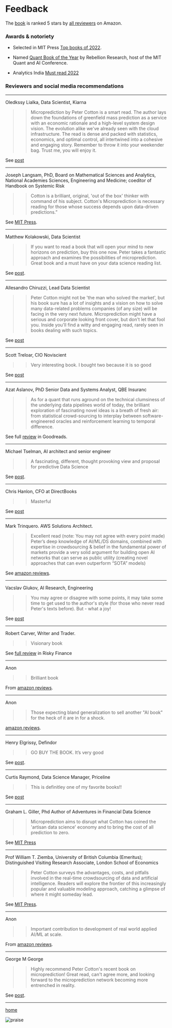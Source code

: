# Feedback

The [book](https://mitpress.mit.edu/9780262047326/microprediction/) is ranked 5 stars by [all reviewers](https://www.amazon.com/Microprediction-Building-Open-AI-Network/dp/0262047322#customerReviews) on Amazon.  

### Awards & notoriety

* Selected in MIT Press [Top books of 2022](https://www.linkedin.com/posts/petercotton_the-best-of-2022-activity-7023032692648603648-PE-8?utm_source=share&utm_medium=member_desktop). 

* Named [Quant Book of the Year](https://www.einnews.com/pr_news/607159555/microprediction-named-quant-book-of-the-year-by-rebellion-research) by Rebellion Research, host of the MIT Quant and AI Conference. 

* Analytics India [Must read 2022](https://analyticsindiamag.com/must-read-ai-books-released-in-2022/)


### Reviewers and social media recommendations

---

Oledkssy Lialka, Data Scientist, Kiarna

>> Microprediction by Peter Cotton is a smart read. The author lays down the foundations of greenfield mass prediction as a service with an economic rationale and a high-level system design vision. The evolution alike we've already seen with the cloud infrastructure. The read is dense and packed with statistics, economics, and optimal control, all intertwined into a cohesive and engaging story. Remember to throw it into your weekender bag. Trust me, you will enjoy it.

See [post](https://www.linkedin.com/posts/olekssy_statistics-microprediction-datascience-activity-7026861568554328064-G7Es?utm_source=share&utm_medium=member_desktop)


---

Joseph Langsam, PhD,
Board on Mathematical Sciences and Analytics, National Academies Sciences, Engineering and Medicine; coeditor of Handbook on Systemic Risk

>>Cotton is a brilliant, original, 'out of the box' thinker with command of his subject. Cotton's Microprediction is necessary reading for those whose success depends upon data-driven predictions.”

See [MIT Press](https://mitpress.mit.edu/9780262047326/microprediction/). 

---

Matthew Kolakowski, Data Scientist

>> If you want to read a book that will open your mind to new horizons on prediction, buy this one now. Peter takes a fantastic approach and examines the possibilities of microprediction. Great book and a must have on your data science reading list.

See [post](https://www.linkedin.com/posts/outcastdatascientist_datascience-technolgy-programming-activity-6999115308145750016-eSP8?utm_source=share&utm_medium=member_desktop).

---

Allesandro Chiruzzi, Lead Data Scientist

>> Peter Cotton might not be 'the man who solved the market', but his book sure has a lot of insights and a vision on how to solve many data-related problems companies (of any size) will be facing in the very next future. Microprediction might have a serious and corporate looking front cover, but don't let that fool you. Inside you'll find a witty and engaging read, rarely seen in books dealing with such topics.

See [post](https://www.linkedin.com/posts/alechrz_microprediction-activity-7024768364598198272-26LG?utm_source=share&utm_medium=member_desktop)

___

Scott Treloar, CIO Noviscient

>> Very interesting book. I bought two because it is so good

See [post](https://www.linkedin.com/feed/update/urn:li:activity:7011135628733988864?commentUrn=urn%3Ali%3Acomment%3A%28activity%3A7011135628733988864%2C7011173109986729984%29&dashCommentUrn=urn%3Ali%3Afsd_comment%3A%287011173109986729984%2Curn%3Ali%3Aactivity%3A7011135628733988864%29)

---

Azat Aslanov, PhD 
Senior Data and Systems Analyst, QBE Insuranc

>> As for a quant that runs aground on the technical clumsiness of the underlying data pipelines world of today, the brilliant exploration of fascinating novel ideas is a breath of fresh air: from statistical crowd-sourcing to interplay between software-engineered oracles and reinforcement learning to temporal difference.

See full [review](https://www.goodreads.com/book/show/60323335-microprediction) in Goodreads.

---

Michael Tselman, AI architect and senior engineer 

>> A fascinating, different, thought provoking view and proposal for predictive Data Science

See [post](https://www.linkedin.com/posts/michaeltselman_peter-cotton-is-my-companion-for-todays-activity-7010953216074936321-eq3b?utm_source=share&utm_medium=member_desktop). 

---

Chris Hanlon, CFO at DirectBooks

>> Masterful 

See [post](https://www.linkedin.com/posts/chrishanlon41_thanks-and-congrats-to-peter-cotton-for-this-activity-7006063342142242817-44Dy?utm_source=share&utm_medium=member_desktop)

---

Mark Trinquero. AWS Solutions Architect.

>> Excellent read (note: You may not agree with every point made) Peter’s deep knowledge of AI/ML/DS domains, combined with expertise in crowdsourcing & belief in the fundamental power of markets provide a very solid argument for building open AI networks that can serve as public utility (creating novel approaches that can even outperform “SOTA” models)

See [amazon reviews](https://www.amazon.com/product-reviews/0262047322/ref=cm_cr_arp_d_show_all?ie=UTF8&reviewerType=all_reviews&pageNumber=1#reviews-filter-bar).

---

Vacslav Glukov, AI Research, Engineering

>> You may agree or disagree with some points, it may take some time to get used to the author's style (for those who never read Peter's texts before). But - what a joy!

See [post](https://www.linkedin.com/posts/vacslav-glukhov_microprediction-building-an-open-ai-network-activity-6996051627493199872-gz0s?utm_source=share&utm_medium=member_desktop)

---

Robert Carver, Writer and Trader. 

>> Visionary book

See [full review](https://riskyfinance.com/2022/09/22/microprediction-building-an-open-ai-network/) in Risky Finance

---

Anon

>> Brilliant book

From [amazon reviews](https://www.amazon.com/product-reviews/0262047322/ref=cm_cr_arp_d_show_all?ie=UTF8&reviewerType=all_reviews&pageNumber=1#reviews-filter-bar). 

---

Anon

>> Those expecting bland generalization to sell another "AI book" for the heck of it are in for a shock.

[amazon reviews](https://www.amazon.com/product-reviews/0262047322/ref=cm_cr_arp_d_show_all?ie=UTF8&reviewerType=all_reviews&pageNumber=1#reviews-filter-bar). 

----

Henry Elgrissy, Defindor

>> GO BUY THE BOOK. It’s very good

See [post](https://www.linkedin.com/posts/petercotton_microprediction-building-an-open-ai-network-activity-7009337240870862848-J1jN?utm_source=share&utm_medium=member_desktop).

___ 

Curtis Raymond, Data Science Manager, Priceline

>> This is definitley one of my favorite books!!

See [post](https://www.linkedin.com/feed/update/urn:li:activity:7010953216074936321?commentUrn=urn%3Ali%3Acomment%3A%28activity%3A7010953216074936321%2C7011323407220826112%29&dashCommentUrn=urn%3Ali%3Afsd_comment%3A%287011323407220826112%2Curn%3Ali%3Aactivity%3A7010953216074936321%29)

---

Graham L. Giller, Phd
Author of Adventures in Financial Data Science

>>Microprediction aims to disrupt what Cotton has coined the 'artisan data science' economy and to bring the cost of all prediction to zero.

See [MIT Press](https://mitpress.mit.edu/9780262047326/microprediction/)

---

Prof William T. Ziemba, 
University of British Columbia (Emeritus); 
Distinguished Visiting Research Associate, London School of Economics

>>Peter Cotton surveys the advantages, costs, and pitfalls involved in the real-time crowdsourcing of data and artificial intelligence. Readers will explore the frontier of this increasingly popular and valuable modeling approach, catching a glimpse of where it might someday lead.

See [MIT Press](https://mitpress.mit.edu/9780262047326/microprediction/).


---

Anon

>> Important contribution to development of real world applied AI/ML at scale.

From [amazon reviews](https://www.amazon.com/product-reviews/0262047322/ref=cm_cr_arp_d_show_all?ie=UTF8&reviewerType=all_reviews&pageNumber=1#reviews-filter-bar). 


--- 

George M George

>> Highly recommend Peter Cotton's recent book on microprediction! Great read, can't agree more, and looking forward to the microprediction network becoming more entrenched in reality.

See [post](https://www.linkedin.com/posts/georg-m-goerg_chatgpt-timeseries-chatgpt-activity-7006471903070560256-vhtF?utm_source=share&utm_medium=member_desktop).

---




[home](https://microprediction.github.io/building_an_open_ai_network/)



![praise](/building_an_open_ai_network/assets/images/praise_and_criticism.png)


